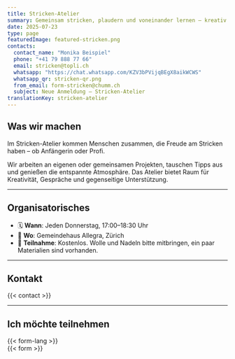 ```yaml
---
title: Stricken-Atelier
summary: Gemeinsam stricken, plaudern und voneinander lernen – kreativ und gemütlich.
date: 2025-07-23
type: page
featuredImage: featured-stricken.png
contacts:
  contact_name: "Monika Beispiel"
  phone: "+41 79 888 77 66"
  email: stricken@topli.ch
  whatsapp: "https://chat.whatsapp.com/KZV3bPVijqBEgX8aikWCWS"
  whatsapp_qr: stricken-qr.png
  from_email: form-stricken@chumm.ch
  subject: Neue Anmeldung – Stricken-Atelier
translationKey: stricken-atelier
---
```


## Was wir machen

Im Stricken-Atelier kommen Menschen zusammen, die Freude am Stricken haben – ob Anfängerin oder Profi.

Wir arbeiten an eigenen oder gemeinsamen Projekten, tauschen Tipps aus und genießen die entspannte Atmosphäre. Das Atelier bietet Raum für Kreativität, Gespräche und gegenseitige Unterstützung.

---

## Organisatorisches

- 🗓  **Wann**: Jeden Donnerstag, 17:00–18:30 Uhr  
- 📍 **Wo**: Gemeindehaus Allegra, Zürich  
- 💸 **Teilnahme**: Kostenlos. Wolle und Nadeln bitte mitbringen, ein paar Materialien sind vorhanden.

---

## Kontakt

{{< contact >}}

---

## Ich möchte teilnehmen

{{< form-lang >}}  
{{< form >}}

